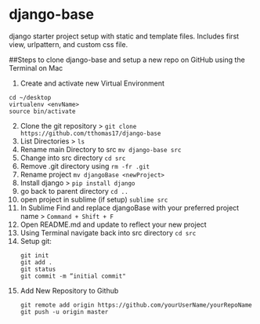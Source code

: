 # django-base

django starter project setup with static and template files. Includes first view, urlpattern, and custom css file.


##Steps to clone django-base and setup a new repo on GitHub using the Terminal on Mac

1. Create and activate new Virtual Environment
```
cd ~/desktop
virtualenv <envName>
source bin/activate

```
2. Clone the git repository > ``` git clone https://github.com/tthomas17/django-base ```
3. List Directories >  ``` ls ```
4. Rename main Directory to src  ``` mv django-base src ```
5. Change into src directory ``` cd src ```
6. Remove .git directory using ``` rm -fr .git ```
7. Rename project ``` mv djangoBase <newProject> ```
8. Install django >  ``` pip install django ```
9. go back to parent directory ``` cd .. ```
10. open project in sublime (if setup) ```sublime src```
11. In Sublime Find and replace djangoBase with your preferred project name  > ```Command + Shift + F```
12. Open README.md and update to reflect your new project
13. Using Terminal  navigate back into src directory  ``` cd src ```
14. Setup git:
    ```
    git init
    git add .
    git status
    git commit -m “initial commit"

    ```
15. Add New Repository to Github
    ```
    git remote add origin https://github.com/yourUserName/yourRepoName
    git push -u origin master

     ```